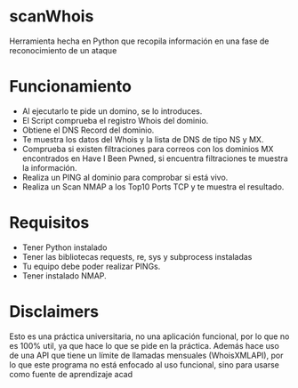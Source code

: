 # scanWhois
Herramienta hecha en Python que recopila información en una fase de reconocimiento de un ataque

# Funcionamiento
- Al ejecutarlo te pide un domino, se lo introduces.
- El Script comprueba el registro Whois del dominio.
- Obtiene el DNS Record del dominio.
- Te muestra los datos del Whois y la lista de DNS de tipo NS y MX.
- Comprueba si existen filtraciones para correos con los dominios MX encontrados en Have I Been Pwned, si encuentra filtraciones te muestra la información.
- Realiza un PING al dominio para comprobar si está vivo.
- Realiza un Scan NMAP a los Top10 Ports TCP y te muestra el resultado.

# Requisitos
- Tener Python instalado
- Tener las bibliotecas requests, re, sys y subprocess instaladas
- Tu equipo debe poder realizar PINGs.
- Tener instalado NMAP.

# Disclaimers
Esto es una práctica universitaria, no una aplicación funcional, por lo que no es 100% util, ya que hace lo que se pide en la práctica. Además hace uso de una API que tiene un límite de llamadas mensuales (WhoisXMLAPI), por lo que este programa no está enfocado al uso funcional, sino para usarse como fuente de aprendizaje acad
